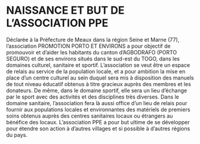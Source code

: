 NAISSANCE ET BUT DE L’ASSOCIATION PPE
=====================================

Déclarée à la Préfecture de Meaux dans la région Seine et Marne (77), l’association PROMOTION PORTO ET ENVIRONS a pour objectif de promouvoir et d’aider les habitants du canton d’AGBODRAFO (PORTO SEGURO) et de ses environs situés dans le sud-est du  TOGO,  dans les domaines culturel, sanitaire et sportif. L’association se veut être un espace de relais au service de la population locale, et a pour ambition la mise en place d’un centre culturel au sein duquel sera mis à disposition des manuels de tout niveau éducatif obtenus à titre gracieux auprès des membres et les donateurs. De même, dans le domaine sportif, elle sera un lieu d’échange par le sport avec des activités et des disciplines très diverses. Dans le domaine sanitaire, l’association fera là aussi office d’un lieu de relais pour fournir aux populations locales et environnantes des matériels de premiers soins obtenus auprès des centres sanitaires locaux ou étrangers au bénéfice des locaux. L’association PPE a pour but ultime de se développer pour étendre son action à d’autres villages et si possible à d’autres régions du pays.
